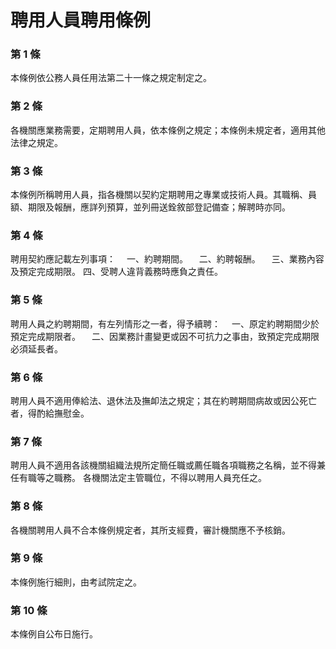 # 聘用人員聘用條例

### 第 1 條

本條例依公務人員任用法第二十一條之規定制定之。

### 第 2 條

各機關應業務需要，定期聘用人員，依本條例之規定；本條例未規定者，適用其他法律之規定。

### 第 3 條

本條例所稱聘用人員，指各機關以契約定期聘用之專業或技術人員。其職稱、員額、期限及報酬，應詳列預算，並列冊送銓敘部登記備查；解聘時亦同。

### 第 4 條

聘用契約應記載左列事項：
　一、約聘期間。
　二、約聘報酬。
　三、業務內容及預定完成期限。
  四、受聘人違背義務時應負之責任。

### 第 5 條

聘用人員之約聘期間，有左列情形之一者，得予續聘：
　一、原定約聘期間少於預定完成期限者。
　二、因業務計畫變更或因不可抗力之事由，致預定完成期限必須延長者。

### 第 6 條

聘用人員不適用俸給法、退休法及撫卹法之規定；其在約聘期間病故或因公死亡者，得酌給撫慰金。

### 第 7 條

聘用人員不適用各該機關組織法規所定簡任職或薦任職各項職務之名稱，並不得兼任有職等之職務。
各機關法定主管職位，不得以聘用人員充任之。

### 第 8 條

各機關聘用人員不合本條例規定者，其所支經費，審計機關應不予核銷。

### 第 9 條

本條例施行細則，由考試院定之。

### 第 10 條

本條例自公布日施行。
